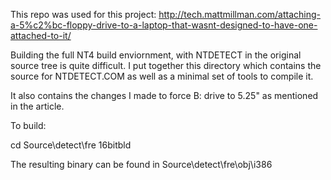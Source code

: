 This repo was used for this project: http://tech.mattmillman.com/attaching-a-5%c2%bc-floppy-drive-to-a-laptop-that-wasnt-designed-to-have-one-attached-to-it/

Building the full NT4 build enviornment, with NTDETECT in the original source tree is quite difficult.
I put together this directory which contains the source for NTDETECT.COM as well as a minimal set of tools to compile it.

It also contains the changes I made to force B: drive to 5.25" as mentioned in the article.

To build:

  cd Source\detect\fre
  16bitbld

The resulting binary can be found in Source\detect\fre\obj\i386
